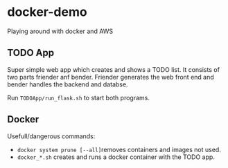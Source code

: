 # docker-demo
Playing around with docker and AWS

## TODO App
Super simple web app which creates and shows a TODO list.
It consists of two parts friender anf bender. Friender generates the web front end and bender handles the backend and databse.

Run `TODOApp/run_flask.sh` to start both programs.

## Docker
Usefull/dangerous commands:
* `docker system prune [--all]`removes containers and images not used.
* `docker_*.sh` creates and runs a docker container with the TODO app. 